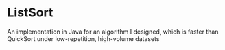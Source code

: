 # ListSort
An implementation in Java for an algorithm I designed, which is faster than QuickSort under low-repetition, high-volume datasets
